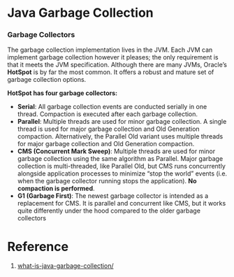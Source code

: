 # Java Garbage Collection

### Garbage Collectors

The garbage collection implementation lives in the JVM. Each JVM can implement garbage collection however it pleases; the only requirement is that it meets the JVM specification. Although there are many JVMs, Oracle’s **HotSpot** is by far the most common. It offers a robust and mature set of garbage collection options.


**HotSpot has four garbage collectors:**

- **Serial**: All garbage collection events are conducted serially in one thread. Compaction is executed after each garbage collection.
- **Parallel**: Multiple threads are used for minor garbage collection. A single thread is used for major garbage collection and Old Generation compaction. Alternatively, the Parallel Old variant uses multiple threads for major garbage collection and Old Generation compaction.
- **CMS (Concurrent Mark Sweep)**: Multiple threads are used for minor garbage collection using the same algorithm as Parallel. Major garbage collection is multi-threaded, like Parallel Old, but CMS runs concurrently alongside application processes to minimize “stop the world” events (i.e. when the garbage collector running stops the application). **No compaction is performed**.
- **G1 (Garbage First)**: The newest garbage collector is intended as a replacement for CMS. It is parallel and concurrent like CMS, but it works quite differently under the hood compared to the older garbage collectors

 
# Reference

1. [what-is-java-garbage-collection/](https://stackify.com/what-is-java-garbage-collection/) 
